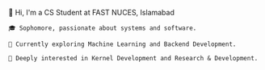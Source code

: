 👋 Hi, I'm a CS Student at FAST NUCES, Islamabad

    🎓 Sophomore, passionate about systems and software.

    🤖 Currently exploring Machine Learning and Backend Development.

    🧠 Deeply interested in Kernel Development and Research & Development.
